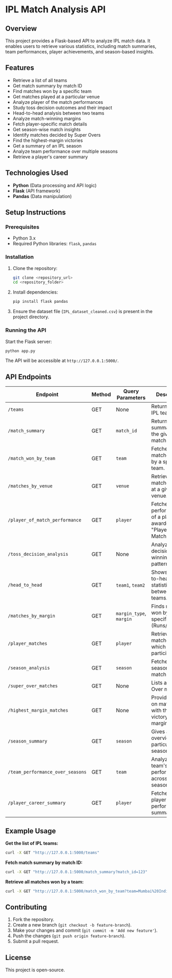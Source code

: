 # IPL Match Analysis API

## Overview

This project provides a Flask-based API to analyze IPL match data. It enables users to retrieve various statistics, including match summaries, team performances, player achievements, and season-based insights.

## Features

- Retrieve a list of all teams
- Get match summary by match ID
- Find matches won by a specific team
- Get matches played at a particular venue
- Analyze player of the match performances
- Study toss decision outcomes and their impact
- Head-to-head analysis between two teams
- Analyze match-winning margins
- Fetch player-specific match details
- Get season-wise match insights
- Identify matches decided by Super Overs
- Find the highest-margin victories
- Get a summary of an IPL season
- Analyze team performance over multiple seasons
- Retrieve a player's career summary

## Technologies Used

- **Python** (Data processing and API logic)
- **Flask** (API framework)
- **Pandas** (Data manipulation)

## Setup Instructions

### Prerequisites

- Python 3.x
- Required Python libraries: `flask`, `pandas`

### Installation

1. Clone the repository:
   ```sh
   git clone <repository_url>
   cd <repository_folder>
   ```
2. Install dependencies:
   ```sh
   pip install flask pandas
   ```
3. Ensure the dataset file (`IPL_dataset_cleaned.csv`) is present in the project directory.

### Running the API

Start the Flask server:

```sh
python app.py
```

The API will be accessible at `http://127.0.0.1:5000/`.

## API Endpoints

| Endpoint                         | Method | Query Parameters        | Description                                                     |
| -------------------------------- | ------ | ----------------------- | --------------------------------------------------------------- |
| `/teams`                         | GET    | None                    | Returns a list of IPL teams.                                    |
| `/match_summary`                 | GET    | `match_id`              | Returns match summary for the given match ID.                   |
| `/match_won_by_team`             | GET    | `team`                  | Fetches all matches won by a specific team.                     |
| `/matches_by_venue`              | GET    | `venue`                 | Retrieves matches played at a given venue.                      |
| `/player_of_match_performance`   | GET    | `player`                | Fetches performances of a player awarded "Player of the Match." |
| `/toss_decision_analysis`        | GET    | None                    | Analyzes toss decisions and winning patterns.                   |
| `/head_to_head`                  | GET    | `team1`, `team2`        | Shows head-to-head statistics between two teams.                |
| `/matches_by_margin`             | GET    | `margin_type`, `margin` | Finds matches won by a specific margin (Runs/Wickets).          |
| `/player_matches`                | GET    | `player`                | Retrieves all matches in which a player participated.           |
| `/season_analysis`               | GET    | `season`                | Fetches season-wise match details.                              |
| `/super_over_matches`            | GET    | None                    | Lists all Super Over matches.                                   |
| `/highest_margin_matches`        | GET    | None                    | Provides details on matches with the highest victory margins.   |
| `/season_summary`                | GET    | `season`                | Gives an overview of a particular IPL season.                   |
| `/team_performance_over_seasons` | GET    | `team`                  | Analyzes a team's performance across multiple seasons.          |
| `/player_career_summary`         | GET    | `player`                | Fetches a player's career performance summary.                  |

## Example Usage

**Get the list of IPL teams:**

```sh
curl -X GET "http://127.0.0.1:5000/teams"
```

**Fetch match summary by match ID:**

```sh
curl -X GET "http://127.0.0.1:5000/match_summary?match_id=123"
```

**Retrieve all matches won by a team:**

```sh
curl -X GET "http://127.0.0.1:5000/match_won_by_team?team=Mumbai%20Indians"
```

## Contributing

1. Fork the repository.
2. Create a new branch (`git checkout -b feature-branch`).
3. Make your changes and commit (`git commit -m 'Add new feature'`).
4. Push the changes (`git push origin feature-branch`).
5. Submit a pull request.

## License

This project is open-source.

